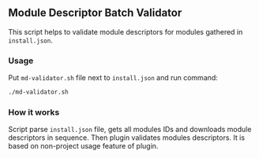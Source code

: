 ## Module Descriptor Batch Validator
This script helps to validate module descriptors for modules gathered in `install.json`.
### Usage
Put `md-validator.sh` file next to `install.json` and run command:
```bash
./md-validator.sh
```
### How it works
Script parse `install.json` file, gets all modules IDs and downloads module descriptors in sequence. Then plugin validates modules descriptors. It is based on non-project usage feature of plugin.
